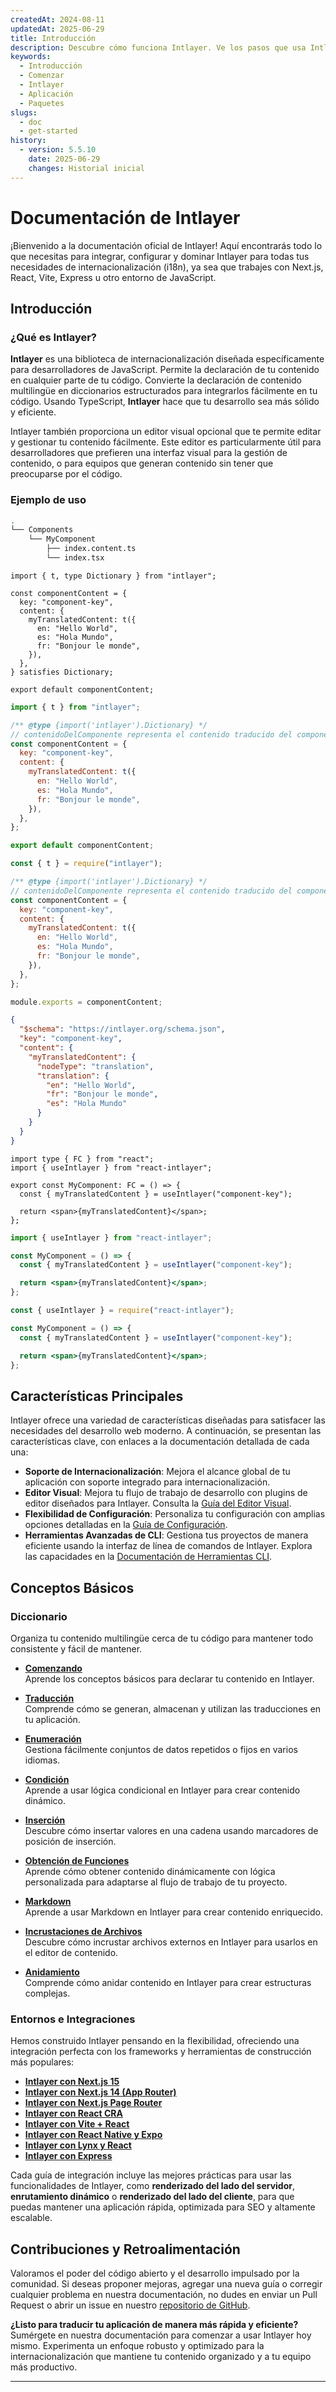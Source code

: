 ```yaml
---
createdAt: 2024-08-11
updatedAt: 2025-06-29
title: Introducción
description: Descubre cómo funciona Intlayer. Ve los pasos que usa Intlayer en tu aplicación. Descubre qué hacen los diferentes paquetes.
keywords:
  - Introducción
  - Comenzar
  - Intlayer
  - Aplicación
  - Paquetes
slugs:
  - doc
  - get-started
history:
  - version: 5.5.10
    date: 2025-06-29
    changes: Historial inicial
---
```


# Documentación de Intlayer

¡Bienvenido a la documentación oficial de Intlayer! Aquí encontrarás todo lo que necesitas para integrar, configurar y dominar Intlayer para todas tus necesidades de internacionalización (i18n), ya sea que trabajes con Next.js, React, Vite, Express u otro entorno de JavaScript.

## Introducción

### ¿Qué es Intlayer?

**Intlayer** es una biblioteca de internacionalización diseñada específicamente para desarrolladores de JavaScript. Permite la declaración de tu contenido en cualquier parte de tu código. Convierte la declaración de contenido multilingüe en diccionarios estructurados para integrarlos fácilmente en tu código. Usando TypeScript, **Intlayer** hace que tu desarrollo sea más sólido y eficiente.

Intlayer también proporciona un editor visual opcional que te permite editar y gestionar tu contenido fácilmente. Este editor es particularmente útil para desarrolladores que prefieren una interfaz visual para la gestión de contenido, o para equipos que generan contenido sin tener que preocuparse por el código.

### Ejemplo de uso

```bash
.
└── Components
    └── MyComponent
        ├── index.content.ts
        └── index.tsx
```

```tsx fileName="src/components/MyComponent/index.content.ts" contentDeclarationFormat="typescript"
import { t, type Dictionary } from "intlayer";

const componentContent = {
  key: "component-key",
  content: {
    myTranslatedContent: t({
      en: "Hello World",
      es: "Hola Mundo",
      fr: "Bonjour le monde",
    }),
  },
} satisfies Dictionary;

export default componentContent;
```

```javascript fileName="src/components/MyComponent/index.content.mjs" contentDeclarationFormat="esm"
import { t } from "intlayer";

/** @type {import('intlayer').Dictionary} */
// contenidoDelComponente representa el contenido traducido del componente
const componentContent = {
  key: "component-key",
  content: {
    myTranslatedContent: t({
      en: "Hello World",
      es: "Hola Mundo",
      fr: "Bonjour le monde",
    }),
  },
};

export default componentContent;
```

```javascript fileName="src/components/MyComponent/index.content.cjs" contentDeclarationFormat="commonjs"
const { t } = require("intlayer");

/** @type {import('intlayer').Dictionary} */
// contenidoDelComponente representa el contenido traducido del componente
const componentContent = {
  key: "component-key",
  content: {
    myTranslatedContent: t({
      en: "Hello World",
      es: "Hola Mundo",
      fr: "Bonjour le monde",
    }),
  },
};

module.exports = componentContent;
```

```json fileName="src/components/MyComponent/index.content.json" contentDeclarationFormat="json"
{
  "$schema": "https://intlayer.org/schema.json",
  "key": "component-key",
  "content": {
    "myTranslatedContent": {
      "nodeType": "translation",
      "translation": {
        "en": "Hello World",
        "fr": "Bonjour le monde",
        "es": "Hola Mundo"
      }
    }
  }
}
```

```tsx fileName="src/components/MyComponent/index.tsx" codeFormat="typescript"
import type { FC } from "react";
import { useIntlayer } from "react-intlayer";

export const MyComponent: FC = () => {
  const { myTranslatedContent } = useIntlayer("component-key");

  return <span>{myTranslatedContent}</span>;
};
```

```jsx fileName="src/components/MyComponent/index.mjx" codeFormat="esm"
import { useIntlayer } from "react-intlayer";

const MyComponent = () => {
  const { myTranslatedContent } = useIntlayer("component-key");

  return <span>{myTranslatedContent}</span>;
};
```

```jsx fileName="src/components/MyComponent/index.csx" codeFormat="commonjs"
const { useIntlayer } = require("react-intlayer");

const MyComponent = () => {
  const { myTranslatedContent } = useIntlayer("component-key");

  return <span>{myTranslatedContent}</span>;
};
```

## Características Principales

Intlayer ofrece una variedad de características diseñadas para satisfacer las necesidades del desarrollo web moderno. A continuación, se presentan las características clave, con enlaces a la documentación detallada de cada una:

- **Soporte de Internacionalización**: Mejora el alcance global de tu aplicación con soporte integrado para internacionalización.
- **Editor Visual**: Mejora tu flujo de trabajo de desarrollo con plugins de editor diseñados para Intlayer. Consulta la [Guía del Editor Visual](https://github.com/aymericzip/intlayer/blob/main/docs/docs/es/intlayer_visual_editor.md).
- **Flexibilidad de Configuración**: Personaliza tu configuración con amplias opciones detalladas en la [Guía de Configuración](https://github.com/aymericzip/intlayer/blob/main/docs/docs/es/configuration.md).
- **Herramientas Avanzadas de CLI**: Gestiona tus proyectos de manera eficiente usando la interfaz de línea de comandos de Intlayer. Explora las capacidades en la [Documentación de Herramientas CLI](https://github.com/aymericzip/intlayer/blob/main/docs/docs/es/intlayer_cli.md).

## Conceptos Básicos

### Diccionario

Organiza tu contenido multilingüe cerca de tu código para mantener todo consistente y fácil de mantener.

- **[Comenzando](https://github.com/aymericzip/intlayer/blob/main/docs/docs/es/dictionary/get_started.md)**  
  Aprende los conceptos básicos para declarar tu contenido en Intlayer.

- **[Traducción](https://github.com/aymericzip/intlayer/blob/main/docs/docs/es/dictionary/translation.md)**  
  Comprende cómo se generan, almacenan y utilizan las traducciones en tu aplicación.

- **[Enumeración](https://github.com/aymericzip/intlayer/blob/main/docs/docs/es/dictionary/enumeration.md)**  
  Gestiona fácilmente conjuntos de datos repetidos o fijos en varios idiomas.

- **[Condición](https://github.com/aymericzip/intlayer/blob/main/docs/docs/es/dictionary/conditional.md)**  
  Aprende a usar lógica condicional en Intlayer para crear contenido dinámico.

- **[Inserción](https://github.com/aymericzip/intlayer/blob/main/docs/docs/es/dictionary/insertion.md)**  
  Descubre cómo insertar valores en una cadena usando marcadores de posición de inserción.

- **[Obtención de Funciones](https://github.com/aymericzip/intlayer/blob/main/docs/docs/es/dictionary/function_fetching.md)**  
  Aprende cómo obtener contenido dinámicamente con lógica personalizada para adaptarse al flujo de trabajo de tu proyecto.

- **[Markdown](https://github.com/aymericzip/intlayer/blob/main/docs/docs/es/dictionary/markdown.md)**  
  Aprende a usar Markdown en Intlayer para crear contenido enriquecido.

- **[Incrustaciones de Archivos](https://github.com/aymericzip/intlayer/blob/main/docs/docs/es/dictionary/file_embeddings.md)**  
  Descubre cómo incrustar archivos externos en Intlayer para usarlos en el editor de contenido.

- **[Anidamiento](https://github.com/aymericzip/intlayer/blob/main/docs/docs/es/dictionary/nesting.md)**  
  Comprende cómo anidar contenido en Intlayer para crear estructuras complejas.

### Entornos e Integraciones

Hemos construido Intlayer pensando en la flexibilidad, ofreciendo una integración perfecta con los frameworks y herramientas de construcción más populares:

- **[Intlayer con Next.js 15](https://github.com/aymericzip/intlayer/blob/main/docs/docs/es/intlayer_with_nextjs_15.md)**
- **[Intlayer con Next.js 14 (App Router)](https://github.com/aymericzip/intlayer/blob/main/docs/docs/es/intlayer_with_nextjs_14.md)**
- **[Intlayer con Next.js Page Router](https://github.com/aymericzip/intlayer/blob/main/docs/docs/es/intlayer_with_nextjs_page_router.md)**
- **[Intlayer con React CRA](https://github.com/aymericzip/intlayer/blob/main/docs/docs/es/intlayer_with_create_react_app.md)**
- **[Intlayer con Vite + React](https://github.com/aymericzip/intlayer/blob/main/docs/docs/es/intlayer_with_vite+react.md)**
- **[Intlayer con React Native y Expo](https://github.com/aymericzip/intlayer/blob/main/docs/docs/es/intlayer_with_react_native+expo.md)**
- **[Intlayer con Lynx y React](https://github.com/aymericzip/intlayer/blob/main/docs/docs/es/intlayer_with_lynx+react.md)**
- **[Intlayer con Express](https://github.com/aymericzip/intlayer/blob/main/docs/docs/es/intlayer_with_express.md)**

Cada guía de integración incluye las mejores prácticas para usar las funcionalidades de Intlayer, como **renderizado del lado del servidor**, **enrutamiento dinámico** o **renderizado del lado del cliente**, para que puedas mantener una aplicación rápida, optimizada para SEO y altamente escalable.

## Contribuciones y Retroalimentación

Valoramos el poder del código abierto y el desarrollo impulsado por la comunidad. Si deseas proponer mejoras, agregar una nueva guía o corregir cualquier problema en nuestra documentación, no dudes en enviar un Pull Request o abrir un issue en nuestro [repositorio de GitHub](https://github.com/aymericzip/intlayer/blob/main/docs/docs).

**¿Listo para traducir tu aplicación de manera más rápida y eficiente?** Sumérgete en nuestra documentación para comenzar a usar Intlayer hoy mismo. Experimenta un enfoque robusto y optimizado para la internacionalización que mantiene tu contenido organizado y a tu equipo más productivo.

---

